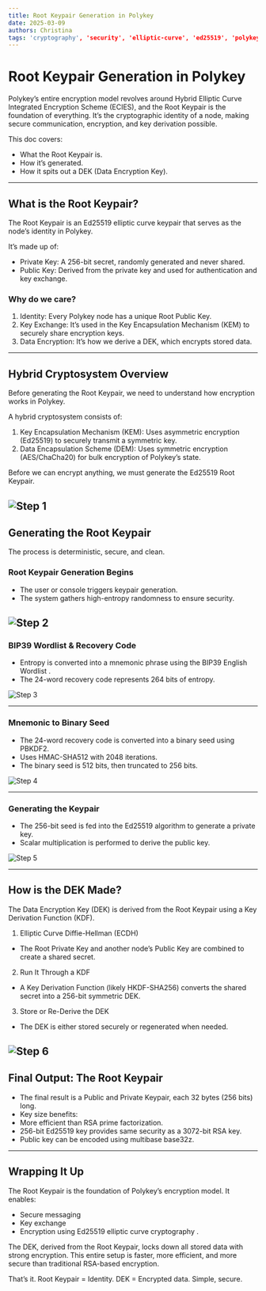 ```yaml
---
title: Root Keypair Generation in Polykey
date: 2025-03-09
authors: Christina
tags: 'cryptography', 'security', 'elliptic-curve', 'ed25519', 'polykey'
---
```


# Root Keypair Generation in Polykey

Polykey’s entire encryption model revolves around Hybrid Elliptic Curve Integrated Encryption Scheme (ECIES), and the Root Keypair is the foundation of everything. It’s the cryptographic identity of a node, making secure communication, encryption, and key derivation possible.

This doc covers:
 * What the Root Keypair is.
 * How it’s generated.
 * How it spits out a DEK (Data Encryption Key).

---

## What is the Root Keypair? 
The Root Keypair is an Ed25519 elliptic curve keypair that serves as the node’s identity in Polykey.

It’s made up of:
 * Private Key: A 256-bit secret, randomly generated and never shared.
 * Public Key: Derived from the private key and used for authentication and key exchange.

### Why do we care? 
1. Identity: Every Polykey node has a unique Root Public Key.
2. Key Exchange: It’s used in the Key Encapsulation Mechanism (KEM) to securely share encryption keys.
3. Data Encryption: It’s how we derive a DEK, which encrypts stored data.

---

## Hybrid Cryptosystem Overview 
Before generating the Root Keypair, we need to understand how encryption works in Polykey.

A hybrid cryptosystem consists of:
1. Key Encapsulation Mechanism (KEM): Uses asymmetric encryption (Ed25519) to securely transmit a symmetric key.
2. Data Encapsulation Scheme (DEM): Uses symmetric encryption (AES/ChaCha20) for bulk encryption of Polykey’s state.

Before we can encrypt anything, we must generate the Ed25519 Root Keypair.

![Step 1](kgd-s1.svg)
---

## Generating the Root Keypair 
The process is deterministic, secure, and clean.

### Root Keypair Generation Begins 
 * The user or console triggers keypair generation.
 * The system gathers high-entropy randomness to ensure security.

![Step 2](kgd-s2.svg)
---

### BIP39 Wordlist & Recovery Code 
 * Entropy is converted into a mnemonic phrase using the BIP39 English Wordlist .
 * The 24-word recovery code represents 264 bits of entropy.

![Step 3](kgd-s3.svg)

---

### Mnemonic to Binary Seed 
 * The 24-word recovery code is converted into a binary seed using PBKDF2.
 * Uses HMAC-SHA512 with 2048 iterations.
 * The binary seed is 512 bits, then truncated to 256 bits.

![Step 4](kgd-s4.svg)

---

### Generating the Keypair 
 * The 256-bit seed is fed into the Ed25519 algorithm to generate a private key.
 * Scalar multiplication is performed to derive the public key.

![Step 5](kgd-s5.svg)

---

## How is the DEK Made? 
The Data Encryption Key (DEK) is derived from the Root Keypair using a Key Derivation Function (KDF).

1. Elliptic Curve Diffie-Hellman (ECDH) 
  * The Root Private Key and another node’s Public Key are combined to create a shared secret.
 
2. Run It Through a KDF 
  * A Key Derivation Function (likely HKDF-SHA256) converts the shared secret into a 256-bit symmetric DEK.

3. Store or Re-Derive the DEK 
  * The DEK is either stored securely or regenerated when needed.

![Step 6](kgd-s6.svg)
---

## Final Output: The Root Keypair 
 * The final result is a Public and Private Keypair, each 32 bytes (256 bits) long.
 * Key size benefits:
  * More efficient than RSA prime factorization.
  * 256-bit Ed25519 key provides same security as a 3072-bit RSA key.
  * Public key can be encoded using multibase base32z.

---

## Wrapping It Up 
The Root Keypair is the foundation of Polykey’s encryption model. It enables:
* Secure messaging 
* Key exchange 
* Encryption using Ed25519 elliptic curve cryptography .

The DEK, derived from the Root Keypair, locks down all stored data with strong encryption. 
This entire setup is faster, more efficient, and more secure than traditional RSA-based encryption.

That’s it. Root Keypair = Identity. DEK = Encrypted data. Simple, secure.